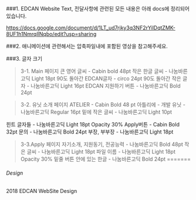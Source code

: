 ###1. EDCAN Website Text, 전달사항에 관련된 모든 내용은 아래 docs에 정리되어 있습니다.

https://docs.google.com/document/d/1LT_ud7rjky3q3NF2rYilDqtZMK-8UF1h1NmrqIlNqbo/edit?usp=sharing

###2. 애니메이션에 관련해서는 압축파일내에 포함된 영상을 참고해주세요.

###3. 글자 크기
>3-1. Main 페이지
큰 영어 글씨 - Cabin bold 48pt
작은 한글 글씨 - 나눔바른고딕 Light 18pt
90도 돌아간 EDCAN글자 - circo 24pt
90도 돌아간 작은 글자 - 나눔바른고딕 Light 16pt
EDCAN 지원하기 버튼 - 나눔바른고딕 Bold 24pt

>3-2. 유닛 소개 페이지
ATELIER - Cabin Bold 48 pt
아틀리에 - 개발 유닛 - 나눔바른고딕 Regular 16pt
밑에 작은 글씨 - 나눔바른고딕 Light 10pt

힌트 글자들 - 나눔바른고딕 Light 18pt Opacity 30%
Apply버튼 - Cabin Bold 32pt
문의 - 나눔바른고딕 Bold 24pt
부장, 부부장 - 나눔바른고딕 Light 18pt

>3-3.Apply 페이지
자기소개, 지원동기, 전공능력 - 나눔바른고딕 Bold 48pt
작은 글씨 - 나눔바른고딕 Light 18pt
파일 이름 - 나눔바른고딕 Light 18pt Opacity 30% 밑줄
버튼 안에 있는 한글 - 나눔바른고딕 Bold 24pt
=======
###### Design
2018 EDCAN WebSite Design
